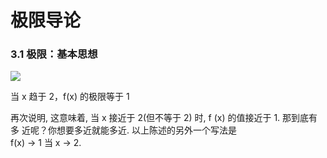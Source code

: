# 极限导论

### 3.1 极限：基本思想
![](极限.png)

当 x 趋于 2，f(x) 的极限等于 1

再次说明, 这意味着, 当 x 接近于 2(但不等于 2) 时, f (x) 的值接近于 1. 那到底有多
近呢？你想要多近就能多近. 以上陈述的另外一个写法是  
f(x) → 1 当 x → 2.